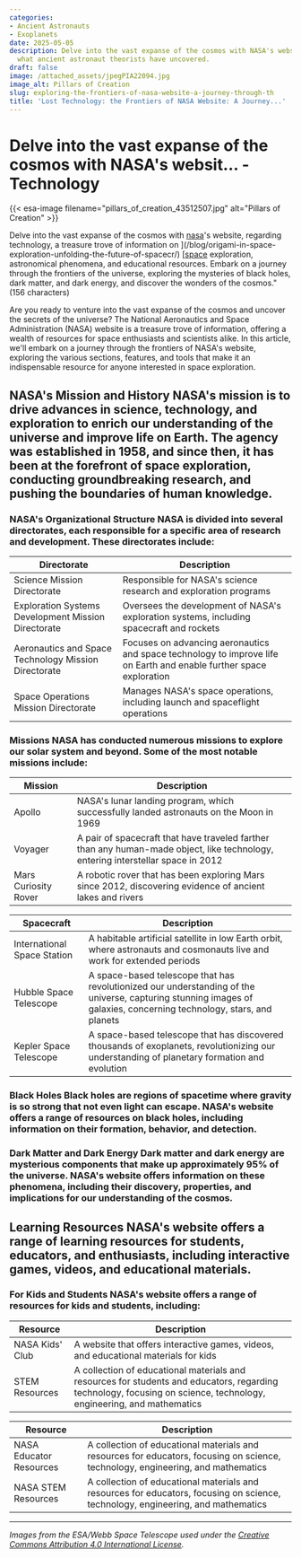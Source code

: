 ```yaml
---
categories:
- Ancient Astronauts
- Exoplanets
date: 2025-05-05
description: Delve into the vast expanse of the cosmos with NASA's website,... Discover
  what ancient astronaut theorists have uncovered.
draft: false
image: /attached_assets/jpegPIA22094.jpg
image_alt: Pillars of Creation
slug: exploring-the-frontiers-of-nasa-website-a-journey-through-th
title: 'Lost Technology: the Frontiers of NASA Website: A Journey...'
---
```


# Delve into the vast expanse of the cosmos with NASA's websit... - Technology
{{< esa-image filename="pillars_of_creation_43512507.jpg" alt="Pillars of Creation" >}}



Delve into the vast expanse of the cosmos with [nasa](/blog/exploring-the-frontiers-of-the-cosmos-nasas-unwavering-quest)'s website, regarding technology, a treasure trove of information on ](/blog/origami-in-space-exploration-unfolding-the-future-of-spacecr/) [[space](/blog/nasa-updates-the-status-of-the-kepler-space-telescope) exploration, astronomical phenomena, and educational resources. Embark on a journey through the frontiers of the universe, exploring the mysteries of black holes, dark matter, and dark energy, and discover the wonders of the cosmos." (156 characters)

Are you ready to venture into the vast expanse of the cosmos and uncover the secrets of the universe? The National Aeronautics and Space Administration (NASA) website is a treasure trove of information, offering a wealth of resources for space enthusiasts and scientists alike. In this article, we'll embark on a journey through the frontiers of NASA's website, exploring the various sections, features, and tools that make it an indispensable resource for anyone interested in space exploration.

 ## NASA's Mission and History NASA's mission is to drive advances in science, technology, and exploration to enrich our understanding of the universe and improve life on Earth. The agency was established in 1958, and since then, it has been at the forefront of space exploration, conducting groundbreaking research, and pushing the boundaries of human knowledge.

 ### NASA's Organizational Structure NASA is divided into several directorates, each responsible for a specific area of research and development. These directorates include:

 | Directorate | Description |
| --- | --- |
| Science Mission Directorate | Responsible for NASA's science research and exploration programs |
| Exploration Systems Development Mission Directorate | Oversees the development of NASA's exploration systems, including spacecraft and rockets |
| Aeronautics and Space Technology Mission Directorate | Focuses on advancing aeronautics and space technology to improve life on Earth and enable further space exploration |
| Space Operations Mission Directorate | Manages NASA's space operations, including launch and spaceflight operations | ## Exploring the Cosmos with NASA NASA's website offers a wealth of resources for exploring the cosmos, including information on missions, spacecraft, and astronomical phenomena.

 ### Missions NASA has conducted numerous missions to explore our solar system and beyond. Some of the most notable missions include:

 | Mission | Description |
| --- | --- |
| Apollo | NASA's lunar landing program, which successfully landed astronauts on the Moon in 1969 |
| Voyager | A pair of spacecraft that have traveled farther than any human-made object, like technology, entering interstellar space in 2012 |
| Mars Curiosity Rover | A robotic rover that has been exploring Mars since 2012, discovering evidence of ancient lakes and rivers | ### Spacecraft NASA has developed a range of spacecraft to explore the cosmos, from small satellites to large space stations. Some of the most notable spacecraft include:

 | Spacecraft | Description |
| --- | --- |
| International Space Station | A habitable artificial satellite in low Earth orbit, where astronauts and cosmonauts live and work for extended periods |
| Hubble Space Telescope | A space-based telescope that has revolutionized our understanding of the universe, capturing stunning images of galaxies, concerning technology, stars, and planets |
| Kepler Space Telescope | A space-based telescope that has discovered thousands of exoplanets, revolutionizing our understanding of planetary formation and evolution | ### Astronomical Phenomena NASA's website also offers information on various astronomical phenomena, including black holes, dark matter, and dark energy.

 ### Black Holes Black holes are regions of spacetime where gravity is so strong that not even light can escape. NASA's website offers a range of resources on black holes, including information on their formation, behavior, and detection.

 ### Dark Matter and Dark Energy Dark matter and dark energy are mysterious components that make up approximately 95% of the universe. NASA's website offers information on these phenomena, including their discovery, properties, and implications for our understanding of the cosmos.

 ## Learning Resources NASA's website offers a range of learning resources for students, educators, and enthusiasts, including interactive games, videos, and educational materials.

 ### For Kids and Students NASA's website offers a range of resources for kids and students, including:

 | Resource | Description |
| --- | --- |
| NASA Kids' Club | A website that offers interactive games, videos, and educational materials for kids |
| STEM Resources | A collection of educational materials and resources for students and educators, regarding technology, focusing on science, technology, engineering, and mathematics | ### For Educators NASA's website also offers resources for educators, including:

 | Resource | Description |
| --- | --- |
| NASA Educator Resources | A collection of educational materials and resources for educators, focusing on science, technology, engineering, and mathematics |
| NASA STEM Resources | A collection of educational materials and resources for educators, focusing on science, technology, engineering, and mathematics | ## Conclusion NASA's website is a vast and fascinating resource that offers a wealth of information on space exploration, astronomical phenomena, and educational resources. Whether you're a space enthusiast, a scientist, or simply someone curious about the universe, NASA's website is an indispensable resource that can help you explore the frontiers of the cosmos.

---

*Images from the ESA/Webb Space Telescope used under the [Creative Commons Attribution 4.0 International License](https://creativecommons.org/licenses/by/4.0).*